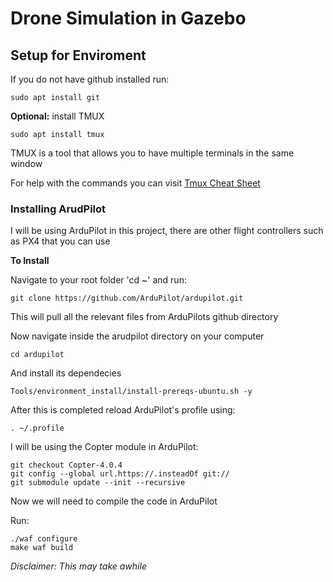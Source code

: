 # Drone Simulation in Gazebo

## Setup for Enviroment

If you do not have github installed run:

```
sudo apt install git
```

**Optional:** install TMUX

```
sudo apt install tmux
```

TMUX is a tool that allows you to have multiple terminals in the same window

For help with the commands you can visit [Tmux Cheat Sheet](https://tmuxcheatsheet.com/)

### Installing ArudPilot

I will be using ArduPilot in this project, there are other flight controllers such as PX4 that you can use

**To Install**

Navigate to your root folder 'cd ~' and run:

```
git clone https://github.com/ArduPilot/ardupilot.git
```

This will pull all the relevant files from ArduPilots github directory

Now navigate inside the arudpilot directory on your computer

```
cd ardupilot
```

And install its dependecies

```
Tools/environment_install/install-prereqs-ubuntu.sh -y
```

After this is completed reload ArduPilot's profile using:

```
. ~/.profile
```

I will be using the Copter module in ArduPilot:

```
git checkout Copter-4.0.4
git config --global url.https://.insteadOf git://
git submodule update --init --recursive
```

Now we will need to compile the code in ArduPilot

Run:
```
./waf configure
make waf build
```

_Disclaimer: This may take awhile_



